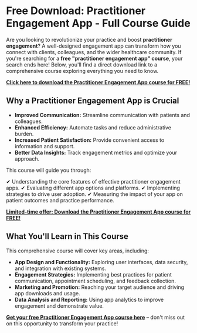 # Free Download: Practitioner Engagement App - Full Course Guide

Are you looking to revolutionize your practice and boost **practitioner engagement**? A well-designed engagement app can transform how you connect with clients, colleagues, and the wider healthcare community. If you're searching for a **free "practitioner engagement app" course**, your search ends here! Below, you'll find a direct download link to a comprehensive course exploring everything you need to know.

[**Click here to download the Practitioner Engagement App course for FREE!**](https://udemywork.com/practitioner-engagement-app)

## Why a Practitioner Engagement App is Crucial

*   **Improved Communication:** Streamline communication with patients and colleagues.
*   **Enhanced Efficiency:** Automate tasks and reduce administrative burden.
*   **Increased Patient Satisfaction:** Provide convenient access to information and support.
*   **Better Data Insights:** Track engagement metrics and optimize your approach.

This course will guide you through:

✔ Understanding the core features of effective practitioner engagement apps.
✔ Evaluating different app options and platforms.
✔ Implementing strategies to drive user adoption.
✔ Measuring the impact of your app on patient outcomes and practice performance.

[**Limited-time offer: Download the Practitioner Engagement App course for FREE!**](https://udemywork.com/practitioner-engagement-app)

## What You'll Learn in This Course

This comprehensive course will cover key areas, including:

*   **App Design and Functionality:** Exploring user interfaces, data security, and integration with existing systems.
*   **Engagement Strategies:** Implementing best practices for patient communication, appointment scheduling, and feedback collection.
*   **Marketing and Promotion:** Reaching your target audience and driving app downloads and usage.
*   **Data Analysis and Reporting:** Using app analytics to improve engagement and demonstrate value.

[**Get your free Practitioner Engagement App course here**](https://udemywork.com/practitioner-engagement-app) – don't miss out on this opportunity to transform your practice!
